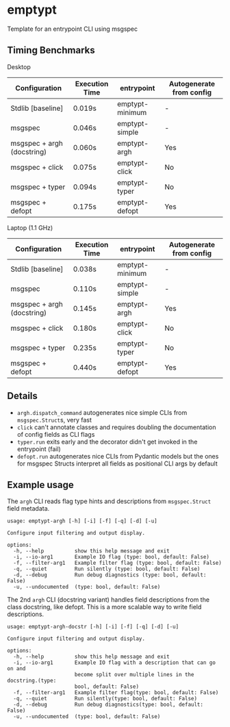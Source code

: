 # emptypt

Template for an entrypoint CLI using msgspec

## Timing Benchmarks

Desktop

| Configuration               | Execution Time | entrypoint       | Autogenerate from config  |
|-----------------------------|----------------|------------------|---------------------------|
| Stdlib [baseline]           | 0.019s         | emptypt-minimum  | -                         |
| msgspec                     | 0.046s         | emptypt-simple   | -                         |
| msgspec + argh (docstring)  | 0.060s         | emptypt-argh     | Yes                       |
| msgspec + click             | 0.075s         | emptypt-click    | No                        |
| msgspec + typer             | 0.094s         | emptypt-typer    | No                        |
| msgspec + defopt            | 0.175s         | emptypt-defopt   | Yes                       |

Laptop (1.1 GHz)

| Configuration               | Execution Time | entrypoint       | Autogenerate from config  |
|-----------------------------|----------------|------------------|---------------------------|
| Stdlib [baseline]           | 0.038s         | emptypt-minimum  | -                         |
| msgspec                     | 0.110s         | emptypt-simple   | -                         |
| msgspec + argh (docstring)  | 0.145s         | emptypt-argh     | Yes                       |
| msgspec + click             | 0.180s         | emptypt-click    | No                        |
| msgspec + typer             | 0.235s         | emptypt-typer    | No                        |
| msgspec + defopt            | 0.440s         | emptypt-defopt   | Yes                       |

## Details

- `argh.dispatch_command` autogenerates nice simple CLIs from `msgspec.Struct`s, very fast
- `click` can't annotate classes and requires doubling the documentation of config fields as CLI flags
- `typer.run` exits early and the decorator didn't get invoked in the entrypoint (fail)
- `defopt.run` autogenerates nice CLIs from Pydantic models but the ones for msgspec Structs
  interpret all fields as positional CLI args by default

## Example usage

The `argh` CLI reads flag type hints and descriptions from `msgspec.Struct` field metadata.

```
usage: emptypt-argh [-h] [-i] [-f] [-q] [-d] [-u]

Configure input filtering and output display.

options:
  -h, --help          show this help message and exit
  -i, --io-arg1       Example IO flag (type: bool, default: False)
  -f, --filter-arg1   Example filter flag (type: bool, default: False)
  -q, --quiet         Run silently (type: bool, default: False)
  -d, --debug         Run debug diagnostics (type: bool, default: False)
  -u, --undocumented  (type: bool, default: False)
```

The 2nd `argh` CLI (docstring variant) handles field descriptions from the class docstring, like defopt.
This is a more scalable way to write field descriptions.

```
usage: emptypt-argh-docstr [-h] [-i] [-f] [-q] [-d] [-u]

Configure input filtering and output display.

options:
  -h, --help          show this help message and exit
  -i, --io-arg1       Example IO flag with a description that can go on and
                      become split over multiple lines in the docstring.(type:
                      bool, default: False)
  -f, --filter-arg1   Example filter flag(type: bool, default: False)
  -q, --quiet         Run silently(type: bool, default: False)
  -d, --debug         Run debug diagnostics(type: bool, default: False)
  -u, --undocumented  (type: bool, default: False)
```
